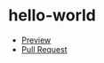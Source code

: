 # hello-world
- [Preview](https://MariiaMonakhova.github.io/hello-world/)
- [Pull Request](https://github.com/MariiaMonakhova/hello-world/pull/1/files)